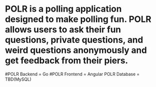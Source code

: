 # POLR is a polling application designed to make polling fun. POLR allows users to ask their fun questions, private questions, and weird questions anonymously and get feedback from their piers.

#POLR Backend = Go
#POLR Frontend = Angular
POLR Database = TBD(MySQL)
